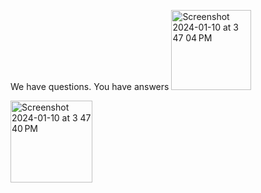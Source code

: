 We have questions. You have answers
<img width="128" alt="Screenshot 2024-01-10 at 3 47 04 PM" src="https://github.com/nihal2001/questionoftheday/assets/33165777/8dd7a321-b268-4c13-a5b4-bda2d5ebadd4">

<img width="131" alt="Screenshot 2024-01-10 at 3 47 40 PM" src="https://github.com/nihal2001/questionoftheday/assets/33165777/4f90349a-1863-4ba8-bdaa-530f2d3d083e">
